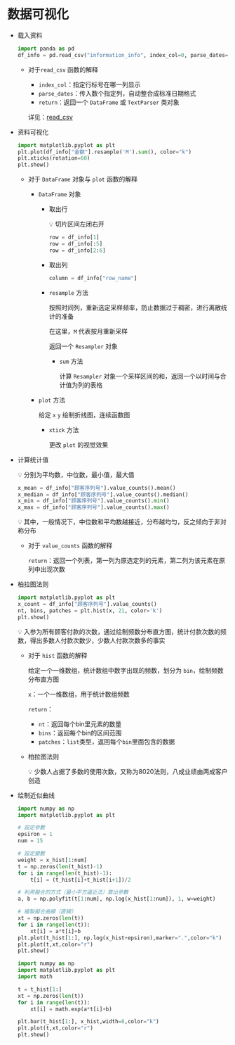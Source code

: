 # 数据可视化

- 载入资料
    
    ```python
    import panda as pd
    df_info = pd.read_csv("information_info", index_col=0, parse_dates=[0])
    
    ```
    
    - 对于`read_csv` 函数的解释
        - `index_col`：指定行标号在哪一列显示
        - `parse_dates`：传入数个指定列，自动整合成标准日期格式
        - `return`：返回一个 `DataFrame` 或 `TextParser` 类对象
        
        详见：[read_csv](http://hshsh.me/post/2016-04-12-python-pandas-notes-01/)
        
- 资料可视化
    
    ```python
    import matplotlib.pyplot as plt
    plt.plot(df_info["金额"].resample('M').sum(), color="k")
    plt.xticks(rotation=60)
    plt.show()
    
    ```
    
    - 对于 `DataFrame` 对象与 `plot` 函数的解释
        - `DataFrame` 对象
            - 取出行
                
                <aside>
                💡 切片区间左闭右开
                
                </aside>
                
                ```python
                row = df_info[1]
                row = df_info[:5]
                row = df_info[2:6]
                
                ```
                
            - 取出列
                
                ```python
                column = df_info["row_name"]
                
                ```
                
            - `resample` 方法
                
                按照时间列，重新选定采样频率，防止数据过于稠密，进行离散统计的准备
                
                在这里，`M` 代表按月重新采样
                
                返回一个 `Resampler` 对象
                
                - `sum` 方法
                    
                    计算 `Resampler` 对象一个采样区间的和，返回一个以时间与合计值为列的表格
                    
        - `plot` 方法
            
            给定 `x` `y` 绘制折线图，连续函数图
            
            - `xtick` 方法
                
                更改 `plot` 的视觉效果
                
- 计算统计值
    
    <aside>
    💡 分别为平均数，中位数，最小值，最大值
    
    </aside>
    
    ```python
    x_mean = df_info["顾客序列号"].value_counts().mean()
    x_median = df_info["顾客序列号"].value_counts().median()
    x_min = df_info["顾客序列号"].value_counts().min()
    x_max = df_info["顾客序列号"].value_counts().max()
    
    ```
    
    <aside>
    💡 其中，一般情况下，中位数和平均数越接近，分布越均匀，反之倾向于非对称分布
    
    </aside>
    
    - 对于 `value_counts` 函数的解释
        
        `return`：返回一个列表，第一列为原选定列的元素，第二列为该元素在原列中出现次数
        
- 柏拉图法则
    
    ```python
    import matplotlib.pyplot as plt
    x_count = df_info["顾客序列号"].value_counts()
    nt, bins, patches = plt.hist(x, 21, color='k')
    plt.show()
    ```
    
    <aside>
    💡 入参为所有顾客付款的次数，通过绘制频数分布直方图，统计付款次数的频数，得出多数人付款次数少，少数人付款次数多的事实
    
    </aside>
    
    - 对于 `hist` 函数的解释
        
        给定一个一维数组，统计数组中数字出现的频数，划分为 `bin`，绘制频数分布直方图
        
        `x`：一个一维数组，用于统计数组频数
        
        `return`：
        
        - `nt`：返回每个bin里元素的数量
        - `bins`：返回每个bin的区间范围
        - `patches`：`list`类型，返回每个`bin`里面包含的数据
    - 柏拉图法则
        
        <aside>
        💡 少数人占据了多数的使用次数，又称为8020法则，八成业绩由两成客户创造
        
        </aside>
        
- 绘制近似曲线
    
    ```python
    import numpy as np
    import matplotlib.pyplot as plt
    
    # 設定參數
    epsiron = 1
    num = 15
    
    # 設定變數
    weight = x_hist[1:num]
    t = np.zeros(len(t_hist)-1)
    for i in range(len(t_hist)-1):
        t[i] = (t_hist[i]+t_hist[i+1])/2
    
    # 利用擬合的方式（最小平方逼近法）算出參數
    a, b = np.polyfit(t[1:num], np.log(x_hist[1:num]), 1, w=weight)
    
    # 繪製擬合曲線（直線）
    xt = np.zeros(len(t))
    for i in range(len(t)):
        xt[i] = a*t[i]+b
    plt.plot(t_hist[1:], np.log(x_hist+epsiron),marker=".",color="k")
    plt.plot(t,xt,color="r")
    plt.show()
    ```
    
    ```python
    import numpy as np
    import matplotlib.pyplot as plt
    import math
    
    t = t_hist[1:]
    xt = np.zeros(len(t))
    for i in range(len(t)):
        xt[i] = math.exp(a*t[i]+b)
    
    plt.bar(t_hist[1:], x_hist,width=8,color="k")
    plt.plot(t,xt,color="r")
    plt.show()
    ```